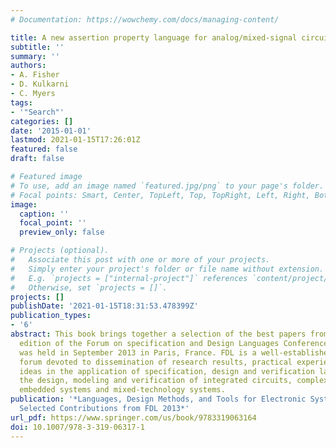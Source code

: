 ```yaml
---
# Documentation: https://wowchemy.com/docs/managing-content/

title: A new assertion property language for analog/mixed-signal circuits
subtitle: ''
summary: ''
authors:
- A. Fisher
- D. Kulkarni
- C. Myers
tags:
- '"Search"'
categories: []
date: '2015-01-01'
lastmod: 2021-01-15T17:26:01Z
featured: false
draft: false

# Featured image
# To use, add an image named `featured.jpg/png` to your page's folder.
# Focal points: Smart, Center, TopLeft, Top, TopRight, Left, Right, BottomLeft, Bottom, BottomRight.
image:
  caption: ''
  focal_point: ''
  preview_only: false

# Projects (optional).
#   Associate this post with one or more of your projects.
#   Simply enter your project's folder or file name without extension.
#   E.g. `projects = ["internal-project"]` references `content/project/deep-learning/index.md`.
#   Otherwise, set `projects = []`.
projects: []
publishDate: '2021-01-15T18:31:53.478399Z'
publication_types:
- '6'
abstract: This book brings together a selection of the best papers from the sixteenth
  edition of the Forum on specification and Design Languages Conference (FDL), which
  was held in September 2013 in Paris, France. FDL is a well-established international
  forum devoted to dissemination of research results, practical experiences and new
  ideas in the application of specification, design and verification languages to
  the design, modeling and verification of integrated circuits, complex hardware/software
  embedded systems and mixed-technology systems.
publication: '*Languages, Design Methods, and Tools for Electronic System Design:
  Selected Contributions from FDL 2013*'
url_pdf: https://www.springer.com/us/book/9783319063164
doi: 10.1007/978-3-319-06317-1
---
```

